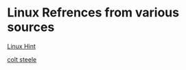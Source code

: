 # Linux Refrences from various sources

[Linux Hint](https://github.com/pankaj485/ubuntu-basics/tree/master/linuxhint)

[colt steele](https://github.com/pankaj485/ubuntu-basics/tree/master/colt%20stele)

